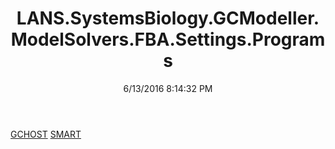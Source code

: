 ﻿---
title: LANS.SystemsBiology.GCModeller.ModelSolvers.FBA.Settings.Programs
date: 6/13/2016 8:14:32 PM
---

[GCHOST](T-LANS.SystemsBiology.GCModeller.ModelSolvers.FBA.Settings.Programs.GCHOST.html)
[SMART](T-LANS.SystemsBiology.GCModeller.ModelSolvers.FBA.Settings.Programs.SMART.html)
